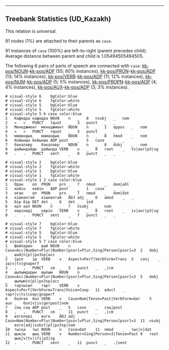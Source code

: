 

--------------------------------------------------------------------------------

## Treebank Statistics (UD_Kazakh)

This relation is universal.

91 nodes (1%) are attached to their parents as `case`.

91 instances of `case` (100%) are left-to-right (parent precedes child).
Average distance between parent and child is 1.05494505494505.

The following 6 pairs of parts of speech are connected with `case`: [kk-pos/NOUN]()-[kk-pos/ADP]() (55; 60% instances), [kk-pos/PRON]()-[kk-pos/ADP]() (13; 14% instances), [kk-pos/VERB]()-[kk-pos/ADP]() (11; 12% instances), [kk-pos/NUM]()-[kk-pos/ADP]() (5; 5% instances), [kk-pos/PROPN]()-[kk-pos/ADP]() (4; 4% instances), [kk-pos/AUX]()-[kk-pos/ADP]() (3; 3% instances).


~~~ conllu
# visual-style 6	bgColor:blue
# visual-style 6	fgColor:white
# visual-style 5	bgColor:blue
# visual-style 5	fgColor:white
# visual-style 5 6 case	color:blue
1	Кафедра	кафедра	NOUN	n	_	8	nsubj	_	nom
2	«	«	PUNCT	lquot	_	3	punct	_	_
3	Менеджмент	менеджмент	NOUN	n	_	1	appos	_	nom
4	»	»	PUNCT	rquot	_	3	punct	_	_
5	мамандық	мамандық	NOUN	n	_	8	nmod	_	nom
6	бойынша	бойынша	ADP	post	_	5	case	_	_
7	бакалавр	бакалавр	NOUN	n	_	8	dobj	_	nom
8	дайындайды	дайында	VERB	v	_	0	root	_	tv|aor|p3|sg
9	.	.	PUNCT	sent	_	8	punct	_	_

~~~


~~~ conllu
# visual-style 2	bgColor:blue
# visual-style 2	fgColor:white
# visual-style 1	bgColor:blue
# visual-style 1	fgColor:white
# visual-style 1 2 case	color:blue
1	Одан	ол	PRON	prn	_	7	nmod	_	dem|abl
2	кейін	кейін	ADP	post	_	1	case	_	_
3	оған	ол	PRON	prn	_	7	nmod	_	dem|dat
4	кішкентай	кішкентай	ADJ	adj	_	6	amod	_	_
5	бір	бір	DET	det	_	6	det	_	ind
6	қол	қол	NOUN	n	_	7	nsubj	_	nom
7	көрінеді	көрін	VERB	v	_	0	root	_	iv|aor|p3|sg
8	.	.	PUNCT	sent	_	7	punct	_	_

~~~


~~~ conllu
# visual-style 7	bgColor:blue
# visual-style 7	fgColor:white
# visual-style 5	bgColor:blue
# visual-style 5	fgColor:white
# visual-style 5 7 case	color:blue
1	Шайларын	шай	NOUN	n	Case=Acc|Number=Plur|Number[psor]=Plur,Sing|Person[psor]=3	2	dobj	_	шай|n|pl|px3sp|acc
2	ішіп	іш	VERB	v	Aspect=Perf|VerbForm=Trans	5	conj	_	іш|v|tv|gnaperf
3	,	,	PUNCT	cm	_	5	punct	_	,|cm
4	шылымдарын	шылым	NOUN	n	Case=Acc|Number=Plur|Number[psor]=Plur,Sing|Person[psor]=3	5	dobj	_	шылым|n|pl|px3sp|acc
5	тартысып	тарт	VERB	v	Aspect=Perf|VerbForm=Trans|Voice=Coop	11	advcl	_	тарт|v|tv|coop|gnaperf
6	болған	бол	VERB	v	Case=Nom|Tense=Past|VerbForm=Ger	5	aux	_	бол|v|iv|gerpast|nom
7	соң	соң	ADP	post	_	5	case	_	соң|post
8	,	,	PUNCT	cm	_	11	punct	_	,|cm
9	өзгелері	өзге	ADJ	adj	Case=Nom|Number=Plur|Number[psor]=Plur,Sing|Person[psor]=3	11	nsubj	_	өзге|adj|subst|pl|px3sp|nom
10	тысқа	тыс	NOUN	n	Case=Dat	11	nmod	_	тыс|n|dat
11	шықты	шық	VERB	v	Number=Sing|Person=3|Tense=Past	0	root	_	шық|v|tv|ifi|p3|sg
12	.	.	PUNCT	sent	_	11	punct	_	.|sent

~~~


